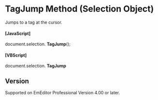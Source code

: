 # TagJump Method (Selection Object)

Jumps to a tag at the cursor.

#### \[JavaScript\]

document.selection. **TagJump**();

#### \[VBScript\]

document.selection. **TagJump**

## Version

Supported on EmEditor Professional Version 4.00 or later.